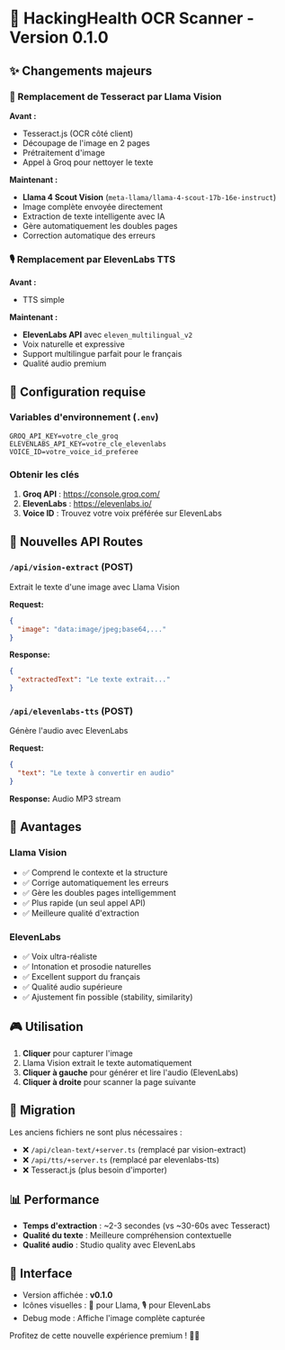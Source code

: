 # 🚀 HackingHealth OCR Scanner - Version 0.1.0

## ✨ Changements majeurs

### 🤖 Remplacement de Tesseract par Llama Vision

**Avant :**
- Tesseract.js (OCR côté client)
- Découpage de l'image en 2 pages
- Prétraitement d'image
- Appel à Groq pour nettoyer le texte

**Maintenant :**
- **Llama 4 Scout Vision** (`meta-llama/llama-4-scout-17b-16e-instruct`)
- Image complète envoyée directement
- Extraction de texte intelligente avec IA
- Gère automatiquement les doubles pages
- Correction automatique des erreurs

### 🎙️ Remplacement par ElevenLabs TTS

**Avant :**
- TTS simple

**Maintenant :**
- **ElevenLabs API** avec `eleven_multilingual_v2`
- Voix naturelle et expressive
- Support multilingue parfait pour le français
- Qualité audio premium

## 🔧 Configuration requise

### Variables d'environnement (`.env`)

```env
GROQ_API_KEY=votre_cle_groq
ELEVENLABS_API_KEY=votre_cle_elevenlabs
VOICE_ID=votre_voice_id_preferee
```

### Obtenir les clés

1. **Groq API** : https://console.groq.com/
2. **ElevenLabs** : https://elevenlabs.io/
3. **Voice ID** : Trouvez votre voix préférée sur ElevenLabs

## 📡 Nouvelles API Routes

### `/api/vision-extract` (POST)
Extrait le texte d'une image avec Llama Vision

**Request:**
```json
{
  "image": "data:image/jpeg;base64,..."
}
```

**Response:**
```json
{
  "extractedText": "Le texte extrait..."
}
```

### `/api/elevenlabs-tts` (POST)
Génère l'audio avec ElevenLabs

**Request:**
```json
{
  "text": "Le texte à convertir en audio"
}
```

**Response:** Audio MP3 stream

## 🎯 Avantages

### Llama Vision
- ✅ Comprend le contexte et la structure
- ✅ Corrige automatiquement les erreurs
- ✅ Gère les doubles pages intelligemment
- ✅ Plus rapide (un seul appel API)
- ✅ Meilleure qualité d'extraction

### ElevenLabs
- ✅ Voix ultra-réaliste
- ✅ Intonation et prosodie naturelles
- ✅ Excellent support du français
- ✅ Qualité audio supérieure
- ✅ Ajustement fin possible (stability, similarity)

## 🎮 Utilisation

1. **Cliquer** pour capturer l'image
2. Llama Vision extrait le texte automatiquement
3. **Cliquer à gauche** pour générer et lire l'audio (ElevenLabs)
4. **Cliquer à droite** pour scanner la page suivante

## 🔄 Migration

Les anciens fichiers ne sont plus nécessaires :
- ❌ `/api/clean-text/+server.ts` (remplacé par vision-extract)
- ❌ `/api/tts/+server.ts` (remplacé par elevenlabs-tts)
- ❌ Tesseract.js (plus besoin d'importer)

## 📊 Performance

- **Temps d'extraction** : ~2-3 secondes (vs ~30-60s avec Tesseract)
- **Qualité du texte** : Meilleure compréhension contextuelle
- **Qualité audio** : Studio quality avec ElevenLabs

## 🎨 Interface

- Version affichée : **v0.1.0**
- Icônes visuelles : 🤖 pour Llama, 🎙️ pour ElevenLabs
- Debug mode : Affiche l'image complète capturée

Profitez de cette nouvelle expérience premium ! 🚀✨
